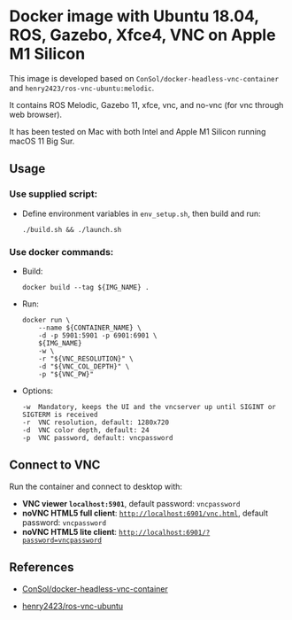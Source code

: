 # Docker image with Ubuntu 18.04, ROS, Gazebo, Xfce4, VNC on Apple M1 Silicon

This image is developed based on `ConSol/docker-headless-vnc-container` and `henry2423/ros-vnc-ubuntu:melodic`.

It contains ROS Melodic, Gazebo 11, xfce, vnc, and no-vnc (for vnc through web browser).

It has been tested on Mac with both Intel and Apple M1 Silicon running macOS 11 Big Sur.

## Usage

### Use supplied script:

- Define environment variables in `env_setup.sh`, then build and run:
  ```
  ./build.sh && ./launch.sh
  ```

### Use docker commands:

- Build:
  ```
  docker build --tag ${IMG_NAME} .
  ```

- Run:
  ```
  docker run \
      --name ${CONTAINER_NAME} \
      -d -p 5901:5901 -p 6901:6901 \
      ${IMG_NAME}
      -w \
      -r "${VNC_RESOLUTION}" \
      -d "${VNC_COL_DEPTH}" \
      -p "${VNC_PW}"
  ```
  
- Options:
  ```
  -w  Mandatory, keeps the UI and the vncserver up until SIGINT or SIGTERM is received
  -r  VNC resolution, default: 1280x720
  -d  VNC color depth, default: 24
  -p  VNC password, default: vncpassword
  ```

## Connect to VNC

Run the container and connect to desktop with:

* __VNC viewer `localhost:5901`__, default password: `vncpassword`
* __noVNC HTML5 full client__: [`http://localhost:6901/vnc.html`](http://localhost:6901/vnc.html), default
  password: `vncpassword`
* __noVNC HTML5 lite
  client__: [`http://localhost:6901/?password=vncpassword`](http://localhost:6901/?password=vncpassword)

## References

* [ConSol/docker-headless-vnc-container](https://github.com/ConSol/docker-headless-vnc-container)

* [henry2423/ros-vnc-ubuntu](https://github.com/henry2423/docker-ros-vnc)

